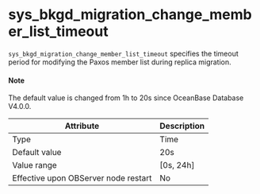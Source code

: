# sys_bkgd_migration_change_member_list_timeout

`sys_bkgd_migration_change_member_list_timeout` specifies the timeout period for modifying the Paxos member list during replica migration.

<main id="notice" type='explain'>
  <h4>Note</h4>
  <p>The default value is changed from 1h to 20s since OceanBase Database V4.0.0. </p>
</main>


| **Attribute** | **Description** |
|------------------|--------------|
| Type | Time |
| Default value | 20s |
| Value range | \[0s, 24h\] |
| Effective upon OBServer node restart | No |

